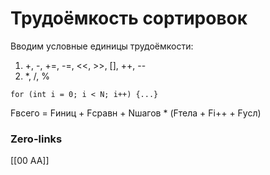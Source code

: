 # Трудоёмкость сортировок
Вводим условные единицы трудоёмкости:
1. +, -, +=, -=, <<, >>, \[], ++, --
2. \*, /, %

```
for (int i = 0; i < N; i++) {...}
```
Fвсего = Fиниц + Fсравн + Nшагов * (Fтела + Fi++ + Fусл)

### Zero-links
[[00 АА]]